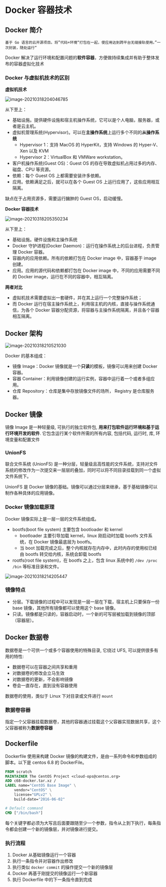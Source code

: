 # Docker 容器技术

## Docker 简介

`基于 Go 语言的云开源项目。将”代码+环境“打包在一起，使应用达到跨平台无缝接轨使用。”一次封装，随处运行“`

Docker 解决了运行环境和配置问题的**软件容器**，方便做持续集成并有助于整体发布的容器虚拟化技术

### Docker 与虚拟机技术的区别

**虚拟机技术**

![image-20210318204046785](C:\Users\aasus\AppData\Roaming\Typora\typora-user-images\image-20210318204046785.png)

从下至上：

- 基础设施。提供硬件设施和宿主机操作系统，它可以是个人电脑，服务器，或者是云主机。
- 虚拟机管理系统(Hypervisor)。可以在**主操作系统**上运行多个不同的**从操作系统**
  - Hypervisor 1：支持 MacOS 的 HyperKit，支持  Windows 的 Hyper-V、Xen 以及 KVM
  - Hypervisor 2：VirtualBox 和 VMWare workstation。
- 客户机操作系统(Guest OS)：Guest OS 的存在导致虚拟机占用过多的内存、磁盘、CPU 等资源。
- 依赖：每个 Guest OS 上都需要安装许多依赖。
- 应用。依赖满足之后，就可以在各个 Guest OS 上运行应用了，这些应用相互隔离。

缺点在于占用资源多，需要运行臃肿的 Guest OS，启动缓慢。

**Docker 容器技术**

![image-20210318205350234](C:\Users\aasus\AppData\Roaming\Typora\typora-user-images\image-20210318205350234.png)

从下至上：

- 基础设施。硬件设施和主操作系统
- Docker 守护进程(Docker Daemon)：运行在操作系统上的后台进程，负责管理 Docker 容器。
- 容器内的应用依赖。所有的依赖打包在 Docker image 中，容器基于 image 创建。
- 应用。应用的源代码和依赖都打包在 Docker image 中，不同的应用需要不同的 Docker image，运行在不同的容器中，相互隔离。

**两者对比**

- 虚拟机技术需要虚拟出一套硬件，并在其上运行一个完整操作系统；
- 而 Docker 运行在宿主操作系统上，利用宿主机的内核，直接与操作系统通信，为各个 Docker 容器分配资源，将容器与主操作系统隔离，并且各个容器相互隔离。

## Docker 架构

![image-20210318210521030](C:\Users\aasus\AppData\Roaming\Typora\typora-user-images\image-20210318210521030.png)

Docker 的基本组成：

- 镜像 Image：Docker 镜像就是一个**只读**的模板，镜像可以用来创建 Docker 容器。
- 容器 Container：利用镜像创建的运行实例，容器中运行着一个或者多组应用。
- 仓库 Repository：仓库是集中存放镜像文件的场所， Registry 是仓库服务器。

## Docker 镜像

镜像 Image 是一种轻量级, 可执行的独立软件包, **用来打包软件运行环境和基于运行环境开发的软件**. 它包含运行某个软件所需的所有内容, 包括代码, 运行时, 库, 环境变量和配置文件

### UnionFS

联合文件系统 (UnionFS) 是一种分层，轻量级且高性能的文件系统，支持对文件系统的修改作为一次提交来一层层的叠加，同时可以将不同目录挂载到同一个虚拟文件系统下。

UnionFS 是 Docker 镜像的基础。镜像可以通过分层来继承，基于基础镜像可以制作各种具体的应用镜像。

###  Docker 镜像加载原理

Docker 镜像实际上是一层一层的文件系统组成。

- bootfs(boot file system) 主要包含 bootloader 和 kernel
  - bootloader 主要引导加载 kernel，linux 刚启动时加载 bootfs 文件系统，在 Docker 镜像最底层为 bootfs。
  - 当 boot 加载完成之后，整个内核就存在内存中，此时内存的使用权已经由 bootfs 转交给内核，系统会卸载 bootfs
- rootfs(root file system)，在 bootfs 之上，包含 linux 系统中的 `/dev /proc /bin` 等标准目录和文件。

![image-20210318214205447](C:\Users\aasus\AppData\Roaming\Typora\typora-user-images\image-20210318214205447.png)

### 镜像特点

- 分层。下载镜像的过程中可以发现是一层一层在下载，宿主机上只要保存一份 base 镜像，其他所有镜像都可以使用这个 base 镜像。
- 只读。镜像都是只读的，容器启动时，一个新的可写层被加载到镜像的顶部（容器层）。

## Docker 数据卷

数据卷是一个可供一个或多个容器使用的特殊目录, 它绕过 UFS, 可以提供很多有用的特性:

- 数据卷可以在容器之间共享和重用
- 对数据卷的修改会立马生效
- 对数据卷的更新，不会影响镜像
- 卷会一直存在，直到没有容器使用

数据卷的使用，类似于 Linux 下对目录或文件进行 `mount`

### 数据卷容器

指定一个父容器挂载数据卷，其他的容器通过挂载这个父容器实现数据共享，这个父容器被称为**数据卷容器**

## Dockerfile

Dockerfile 使用来构建 Docker 镜像的构建文件，是由一系列命令和参数组成的脚本。以下是 centos 6.8 的 DockerFile。

```dockerfile
FROM scratch
MAINTAINER The CentOS Project <cloud-ops@centos.org>
ADD c68-docker.tar.xz /
LABEL name="CentOS Base Image" \
    vendor="CentOS" \
    license="GPLv2" \
    build-date="2016-06-02"

# Default command
CMD ["/bin/bash"]
```

每个关键字都必须为大写且后面要跟随至少一个参数，指令从上到下执行，每条指令都会创建一个新的镜像层，并对镜像进行提交。

### 执行流程

1. Docker 从基础镜像运行一个容器
2. 执行一条指令并对容器作出修改
3. 执行类似 `docker commit` 的操作提交一个新的镜像层
4. Docker 再基于刚提交的镜像运行一个新容器
5. 执行 Dockerfile 中的下一条指令直到完成





